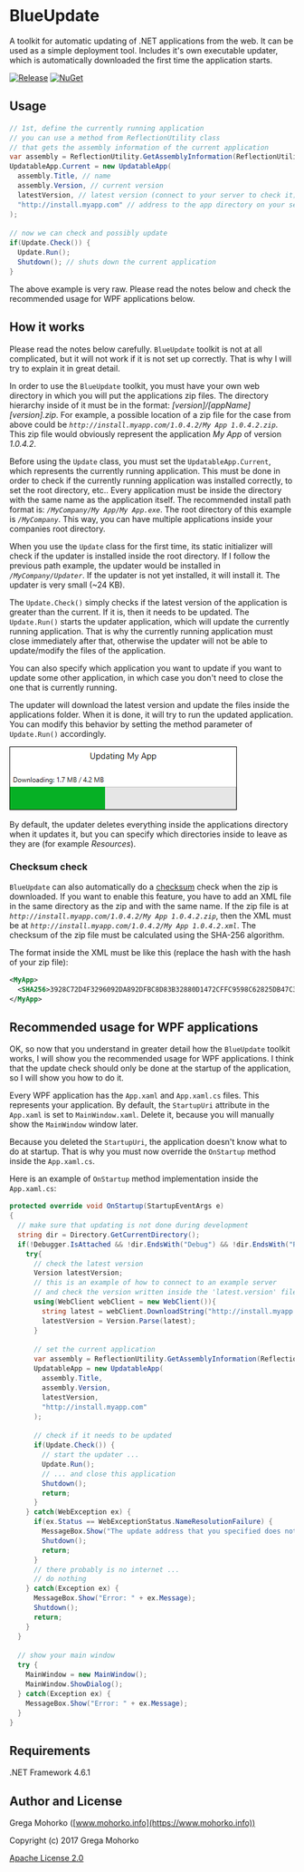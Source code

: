 # BlueUpdate
A toolkit for automatic updating of .NET applications from the web. It can be used as a simple deployment tool. Includes it's own executable updater, which is automatically downloaded the first time the application starts.

[![Release](https://img.shields.io/github/release/GregaMohorko/BlueUpdate.svg?style=flat-square)](https://github.com/GregaMohorko/BlueUpdate/releases/latest)
[![NuGet](https://img.shields.io/nuget/v/BlueUpdate.svg?style=flat-square)](https://www.nuget.org/packages/BlueUpdate)

## Usage
```C#
// 1st, define the currently running application
// you can use a method from ReflectionUtility class
// that gets the assembly information of the current application
var assembly = ReflectionUtility.GetAssemblyInformation(ReflectionUtility.AssemblyType.Application);
UpdatableApp.Current = new UpdatableApp(
  assembly.Title, // name
  assembly.Version, // current version
  latestVersion, // latest version (connect to your server to check it)
  "http://install.myapp.com" // address to the app directory on your server with the zip files
);

// now we can check and possibly update
if(Update.Check()) {
  Update.Run();
  Shutdown(); // shuts down the current application
}
```

The above example is very raw. Please read the notes below and check the recommended usage for WPF applications below.

## How it works
Please read the notes below carefully. `BlueUpdate` toolkit is not at all complicated, but it will not work if it is not set up correctly. That is why I will try to explain it in great detail.

In order to use the `BlueUpdate` toolkit, you must have your own web directory in which you will put the applications zip files. The directory hierarchy inside of it must be in the format: *[version]/[appName] [version].zip*. For example, a possible location of a zip file for the case from above could be *`http://install.myapp.com/1.0.4.2/My App 1.0.4.2.zip`*. This zip file would obviously represent the application *My App* of version *1.0.4.2*.

Before using the `Update` class, you must set the `UpdatableApp.Current`, which represents the currently running application. This must be done in order to check if the currently running application was installed correctly, to set the root directory, etc.. Every application must be inside the directory with the same name as the application itself. The recommended install path format is: *`/MyCompany/My App/My App.exe`*. The root directory of this example is *`/MyCompany`*. This way, you can have multiple applications inside your companies root directory.

When you use the `Update` class for the first time, its static initializer will check if the updater is installed inside the root directory. If I follow the previous path example, the updater would be installed in *`/MyCompany/Updater`*. If the updater is not yet installed, it will install it. The updater is very small (~24 KB).

The `Update.Check()` simply checks if the latest version of the application is greater than the current. If it is, then it needs to be updated.
The `Update.Run()` starts the updater application, which will update the currently running application. That is why the currently running application must close immediately after that, otherwise the updater will not be able to update/modify the files of the application.

You can also specify which application you want to update if you want to update some other application, in which case you don't need to close the one that is currently running.

The updater will download the latest version and update the files inside the applications folder. When it is done, it will try to run the updated application. You can modify this behavior by setting the method parameter of `Update.Run()` accordingly.

![Updater screenshot](/Documentation/Screenshots/Updater%20Screenshot.png?raw=true "Screenshot of the updater while updating 'My App' example application")

By default, the updater deletes everything inside the applications directory when it updates it, but you can specify which directories inside to leave as they are (for example *Resources*).

### Checksum check
`BlueUpdate` can also automatically do a [checksum](https://en.wikipedia.org/wiki/Checksum) check when the zip is downloaded. If you want to enable this feature, you have to add an XML file in the same directory as the zip and with the same name. If the zip file is at *`http://install.myapp.com/1.0.4.2/My App 1.0.4.2.zip`*, then the XML must be at *`http://install.myapp.com/1.0.4.2/My App 1.0.4.2.xml`*. The checksum of the zip file must be calculated using the SHA-256 algorithm.

The format inside the XML must be like this (replace the hash with the hash of your zip file):
```XML
<MyApp>
  <SHA256>3928C72D4F3296092DA892DFBC8D83B32880D1472CFFC9598C62825DB47C3B4F</SHA256>
</MyApp>
```

## Recommended usage for WPF applications
OK, so now that you understand in greater detail how the `BlueUpdate` toolkit works, I will show you the recommended usage for WPF applications. I think that the update check should only be done at the startup of the application, so I will show you how to do it.

Every WPF application has the `App.xaml` and `App.xaml.cs` files. This represents your application. By default, the `StartupUri` attribute in the `App.xaml` is set to `MainWindow.xaml`. Delete it, because you will manually show the `MainWindow` window later.

Because you deleted the `StartupUri`, the application doesn't know what to do at startup. That is why you must now override the `OnStartup` method inside the `App.xaml.cs`.

Here is an example of `OnStartup` method implementation inside the `App.xaml.cs`:

```C#
protected override void OnStartup(StartupEventArgs e)
{
  // make sure that updating is not done during development
  string dir = Directory.GetCurrentDirectory();
  if(!Debugger.IsAttached && !dir.EndsWith("Debug") && !dir.EndsWith("Release")) {
    try{
      // check the latest version
      Version latestVersion;
      // this is an example of how to connect to an example server
      // and check the version written inside the 'latest.version' file
      using(WebClient webClient = new WebClient()){
        string latest = webClient.DownloadString("http://install.myapp.com/latest.version");
        latestVersion = Version.Parse(latest);
      }
      
      // set the current application
      var assembly = ReflectionUtility.GetAssemblyInformation(ReflectionUtility.AssemblyType.Application);
      UpdatableApp = new UpdatableApp(
        assembly.Title,
        assembly.Version,
        latestVersion,
        "http://install.myapp.com"
      );
      
      // check if it needs to be updated
      if(Update.Check()) {
        // start the updater ...
        Update.Run();
        // ... and close this application
        Shutdown();
        return;
      }
    } catch(WebException ex) {
      if(ex.Status == WebExceptionStatus.NameResolutionFailure) {
        MessageBox.Show("The update address that you specified does not exist.");
        Shutdown();
        return;
      }
      // there probably is no internet ...
      // do nothing
    } catch(Exception ex) {
      MessageBox.Show("Error: " + ex.Message);
      Shutdown();
      return;
    }
  }
  
  // show your main window
  try {
    MainWindow = new MainWindow();
    MainWindow.ShowDialog();
  } catch(Exception ex) {
    MessageBox.Show("Error: " + ex.Message);
  }
}
```

## Requirements
.NET Framework 4.6.1

## Author and License
Grega Mohorko ([www.mohorko.info](https://www.mohorko.info))

Copyright (c) 2017 Grega Mohorko

[Apache License 2.0](./LICENSE)
